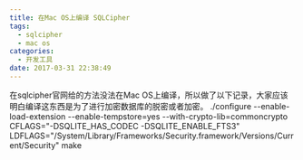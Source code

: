 ```yaml
---
title: 在Mac OS上编译 SQLCipher
tags:
  - sqlcipher
  - mac os
categories:
  - 开发工具
date: 2017-03-31 22:38:49
---
```


在sqlcipher官网给的方法没法在Mac OS上编译，所以做了以下记录，大家应该明白编译这东西是为了进行加密数据库的脱密或者加密。 ./configure --enable-load-extension --enable-tempstore=yes --with-crypto-lib=commoncrypto CFLAGS="-DSQLITE\_HAS\_CODEC -DSQLITE\_ENABLE\_FTS3" LDFLAGS="/System/Library/Frameworks/Security.framework/Versions/Current/Security" make